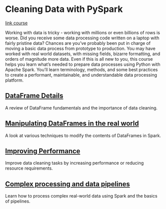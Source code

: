 # Cleaning Data with PySpark

[link course](https://app.datacamp.com/learn/courses/cleaning-data-with-pyspark)

Working with data is tricky - working with millions or even billions of rows is worse. Did you receive some data processing code written on a laptop with fairly pristine data? Chances are you’ve probably been put in charge of moving a basic data process from prototype to production. You may have worked with real world datasets, with missing fields, bizarre formatting, and orders of magnitude more data. Even if this is all new to you, this course helps you learn what’s needed to prepare data processes using Python with Apache Spark. You’ll learn terminology, methods, and some best practices to create a performant, maintainable, and understandable data processing platform. 

## [DataFrame Details](./01_dataframe_details/)

A review of DataFrame fundamentals and the importance of data cleaning. 


## [Manipulating DataFrames in the real world](./02_manipulating_dataframes_in_the_real_world/)

A look at various techniques to modify the contents of DataFrames in Spark.


## [Improving Performance](./03_improving_performance/)

Improve data cleaning tasks by increasing performance or reducing resource requirements. 

## [Complex processing and data pipelines](./04_complex_procesing_and_data_pipelines/)

Learn how to process complex real-world data using Spark and the basics of pipelines. 